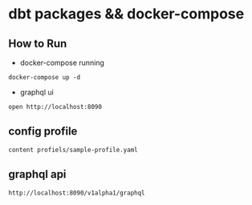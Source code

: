 # dbt packages && docker-compose

## How to Run

* docker-compose running

```code
docker-compose up -d
```

* graphql ui

```code
open http://localhost:8090
```

## config profile

```code
content profiels/sample-profile.yaml
```

## graphql api

```code
http://localhost:8090/v1alpha1/graphql
```
